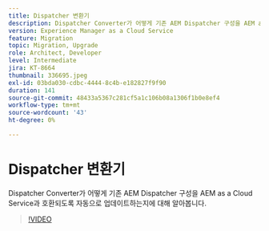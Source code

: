 ```yaml
---
title: Dispatcher 변환기
description: Dispatcher Converter가 어떻게 기존 AEM Dispatcher 구성을 AEM as a Cloud Service과 호환되도록 자동으로 업데이트하는지에 대해 알아봅니다.
version: Experience Manager as a Cloud Service
feature: Migration
topic: Migration, Upgrade
role: Architect, Developer
level: Intermediate
jira: KT-8664
thumbnail: 336695.jpeg
exl-id: 03bda030-cdbc-4444-8c4b-e182827f9f90
duration: 141
source-git-commit: 48433a5367c281cf5a1c106b08a1306f1b0e8ef4
workflow-type: tm+mt
source-wordcount: '43'
ht-degree: 0%

---
```


# Dispatcher 변환기

Dispatcher Converter가 어떻게 기존 AEM Dispatcher 구성을 AEM as a Cloud Service과 호환되도록 자동으로 업데이트하는지에 대해 알아봅니다.

>[!VIDEO](https://video.tv.adobe.com/v/3441458?quality=12&learn=on&captions=kor)
